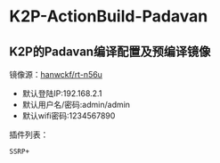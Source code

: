 # K2P-ActionBuild-Padavan

## K2P的Padavan编译配置及预编译镜像

镜像源：[hanwckf/rt-n56u](https://github.com/hanwckf/rt-n56u)

* 默认登陆IP:192.168.2.1 
* 默认用户名/密码:admin/admin
* 默认wifi密码:1234567890

插件列表：

```
SSRP+
```
